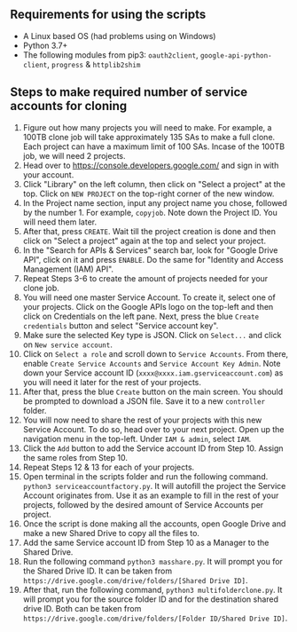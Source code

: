 Requirements for using the scripts
---------------------------------
* A Linux based OS (had problems using on Windows)
* Python 3.7+
* The following modules from pip3: `oauth2client`, `google-api-python-client`, `progress` & `httplib2shim`

Steps to make required number of service accounts for cloning
---------------------------------
1) Figure out how many projects you will need to make. For example, a 100TB clone job will take approximately 135 SAs to make a full clone. Each project can have a maximum limit of 100 SAs. Incase of the 100TB job, we will need 2 projects.
2) Head over to <https://console.developers.google.com/> and sign in with your account.
3) Click "Library" on the left column, then click on "Select a project" at the top. Click on `NEW PROJECT` on the top-right corner of the new window.
4) In the Project name section, input any project name you chose, followed by the number 1. For example, `copyjob`. Note down the Project ID. You will need them later.
5) After that, press `CREATE`. Wait till the project creation is done and then click on "Select a project" again at the top and select your project.
6) In the "Search for APIs & Services" search bar, look for "Google Drive API", click on it and press `ENABLE`. Do the same for "Identity and Access Management (IAM) API".
7) Repeat Steps 3-6 to create the amount of projects needed for your clone job.
8) You will need one master Service Account. To create it, select one of your projects. Click on the Google APIs logo on the top-left and then click on Credentials on the left pane. Next, press the blue `Create credentials` button and select "Service account key".
9) Make sure the selected Key type is JSON. Click on `Select...` and click on `New service account`.
10) Click on `Select a role` and scroll down to `Service Accounts`. From there, enable `Create Service Accounts` and `Service Account Key Admin`. Note down your Service account ID (`xxxx@xxxx.iam.gserviceaccount.com`) as you will need it later for the rest of your projects.
11) After that, press the blue `Create` button on the main screen. You should be prompted to download a JSON file. Save it to a new `controller` folder.
12) You will now need to share the rest of your projects with this new Service Account. To do so, head over to your next project. Open up the navigation menu in the top-left. Under `IAM & admin`, select `IAM`.
13) Click the `Add` button to add the Service account ID from Step 10. Assign the same roles from Step 10.
14) Repeat Steps 12 & 13 for each of your projects.
15) Open terminal in the scripts folder and run the following command. `python3 serviceaccountfactory.py`. It will autofill the project the Service Account originates from. Use it as an example to fill in the rest of your projects, followed by the desired amount of Service Accounts per project. 
16) Once the script is done making all the accounts, open Google Drive and make a new Shared Drive to copy all the files to.
17) Add the same Service account ID from Step 10 as a Manager to the Shared Drive.
18) Run the following command `python3 masshare.py`. It will prompt you for the Shared Drive ID. It can be taken from `https://drive.google.com/drive/folders/[Shared Drive ID]`.
19) After that, run the following command, `python3 multifolderclone.py`. It will prompt you for the source folder ID and for the destination shared drive ID. Both can be taken from `https://drive.google.com/drive/folders/[Folder ID/Shared Drive ID]`.
